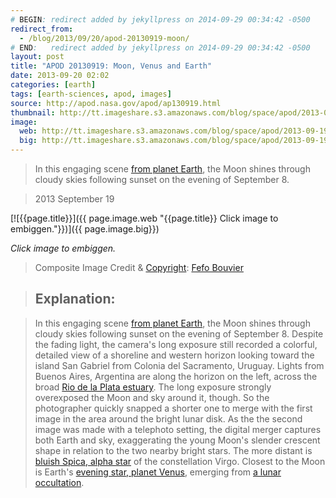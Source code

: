 ```yaml
---
# BEGIN: redirect added by jekyllpress on 2014-09-29 00:34:42 -0500
redirect_from:
  - /blog/2013/09/20/apod-20130919-moon/
# END:   redirect added by jekyllpress on 2014-09-29 00:34:42 -0500
layout: post
title: "APOD 20130919: Moon, Venus and Earth"
date: 2013-09-20 02:02
categories: [earth]
tags: [earth-sciences, apod, images]
source: http://apod.nasa.gov/apod/ap130919.html
thumbnail: http://tt.imageshare.s3.amazonaws.com/blog/space/apod/2013-09-19-moon-venus-and-earth/thumbs/VenusOccultationBouvier900.gif
image:
  web: http://tt.imageshare.s3.amazonaws.com/blog/space/apod/2013-09-19-moon-venus-and-earth/VenusOccultationBouvier900.jpg
  big: http://tt.imageshare.s3.amazonaws.com/blog/space/apod/2013-09-19-moon-venus-and-earth/VenusOccultationBouvier.jpg
---
```


> In this engaging scene
> [from planet Earth](http://earthobservatory.nasa.gov/), the Moon
> shines through cloudy skies following sunset on the evening of
> September 8.

> 2013 September 19 

[![{{page.title}}]({{ page.image.web "{{page.title}} Click image to embiggen."}})]({{ page.image.big}})

*Click image to embiggen.*

> Composite Image Credit & [Copyright](http://apod.nasa.gov/lib/about_apod.html#srapply): [Fefo Bouvier](http://www.fefobouvier.com/)

> ## Explanation:

> In this engaging scene
> [from planet Earth](http://earthobservatory.nasa.gov/), the Moon
> shines through cloudy skies following sunset on the evening of
> September 8. Despite the fading light, the camera's long exposure
> still recorded a colorful, detailed view of a shoreline and western
> horizon looking toward the island San Gabriel from Colonia del
> Sacramento, Uruguay. Lights from Buenos Aires, Argentina are along
> the horizon on the left, across the broad
> [Rio de la Plata estuary](http://earthobservatory.nasa.gov/IOTD/%0Aview.php?id=4028). The
> long exposure strongly overexposed the Moon and sky around it,
> though.  So the photographer quickly snapped a shorter one to merge
> with the first image in the area around the bright lunar disk. As
> the the second image was made with a telephoto setting, the digital
> merger captures both Earth and sky, exaggerating the young Moon's
> slender crescent shape in relation to the two nearby bright
> stars. The more distant is
> [bluish Spica, alpha star](http://apod.nasa.gov/ap120823.html) of
> the constellation Virgo. Closest to the Moon is Earth's
> [evening star, planet Venus](http://www.planetary.org/blogs/guest-blogs/bill-dunford/%0A20130819-map.html),
> emerging from
> [a lunar occultation](http://apod.nasa.gov/ap130913.html).

